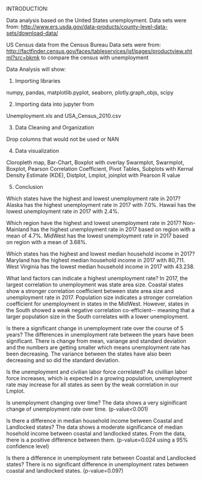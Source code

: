 INTRODUCTION:

Data analysis based on the United States unemployment.
Data sets were from: http://www.ers.usda.gov/data-products/county-level-data-sets/download-data/

US Census data from the Census Bureau
Data sets were from: http://factfinder.census.gov/faces/tableservices/jsf/pages/productview.xhtml?src=bkmk
to compare the census with unemployment

Data Analysis will show:
1) Importing libraries

  numpy, pandas, matplotlib.pyplot, seaborn, plotly.graph_objs, scipy
  
2) Importing data into jupyter from

  Unemployment.xls and USA_Census_2010.csv
 
3) Data Cleaning and Organization

  Drop columns that would not be used or NAN
 
4) Data visualization

  Cloropleth map, 
  Bar-Chart, 
  Boxplot with overlay Swarmplot, 
  Swarmplot, 
  Boxplot, 
  Pearson Correlation Coefficient,
  Pivot Tables,
  Subplots with Kernal Density Estimate (KDE),
  Distplot,
  Lmplot,
  joinplot with Pearson R value
  
  
5) Conclusion

  Which states have the highest and lowest unemployment rate in 2017?
    Alaska has the highest unemployment rate in 2017 with 7.0%.
    Hawaii has the lowest unemployment rate in 2017 with 2.4%.
  
  Which region have the highest and lowest unemployment rate in 2017?
    Non-Mainland has the highest unemployment rate in 2017 based on region with a mean of 4.7%.
    MidWest has the lowest unemployment rate in 2017 based on region with a mean of 3.68%.
   
  Which states has the highest and lowest median household income in 2017?
    Maryland has the highest median household income in 2017 with 80,711.
    West Virginia has the lowest median household income in 2017 with 43.238.
    
  What land factors can indicate a highest unemployment rate?
    In 2017, the largest correlation to unemployment was state area size. Coastal states show
    a stronger correlation coefficient between state area size and unemployment rate in 2017. 
    Population size indicates a stronger correlation coefficient for unemployment in states
    in the MidWest. However, states in the South showed a weak negative correlation co-efficient--
    meaning that a larger population size in the South correlates with a lower unemployment.
    
  Is there a significant change in unemployment rate over the course of 5 years?
    The differences in unemployment rate between the years have been significant. There is change
    from mean, variange and standard deviation and the numbers are getting smaller which means
    unemployment rate has been decreasing. The variance between the states have also been decreasing
    and so did the standard deviation.
    
  Is the unemployment and civilian labor force correlated?
    As civillian labor force increases, which is expected in a growing population, unemployment rate
    may increase for all states as seen by the weak correlation in our Lmplot.
    
  Is unemployment changing over time?
    The data shows a very siginificant change of unemployment rate over time. (p-value<0.001)
    
  Is there a difference in median household income between Coastal and Landlocked states?
    The data shows a moderate significance of median hosehold income between coastal and landlocked
    states. From the data, there is a positive difference between them. (p-value=0.024 using a 95% confidence level)
    
  Is there a difference in unemployment rate between Coastal and Landlocked states?
    There is no significant difference in unemployment rates between coastal and landlocked states. (p-value=0.097)
  
